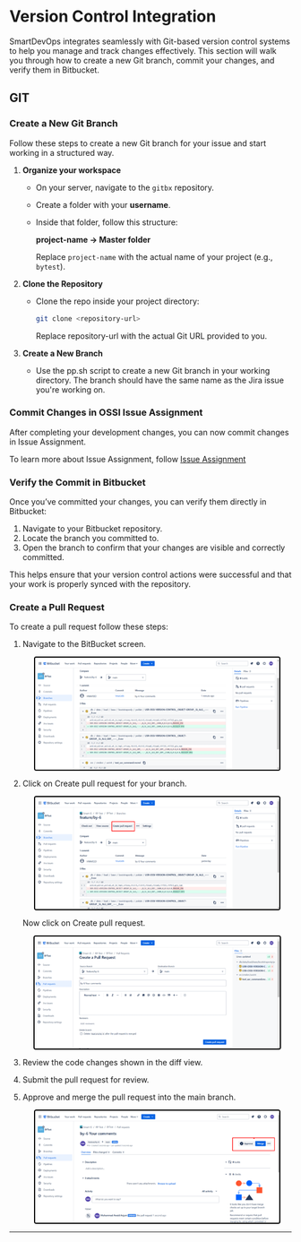 # Version Control Integration
SmartDevOps integrates seamlessly with Git-based version control systems to help you manage and track changes effectively. This section will walk you through how to create a new Git branch, commit your changes, and verify them in Bitbucket.

## GIT

### Create a New Git Branch

  Follow these steps to create a new Git branch for your issue and start working in a structured way.

   1. **Organize your workspace**

      - On your server, navigate to the `gitbx` repository.
      - Create a folder with your **username**.
      - Inside that folder, follow this structure:

        **project-name -> Master folder**

         Replace `project-name` with the actual name of your project (e.g., `bytest`).
    
  2.  **Clone the Repository**
  
      - Clone the repo inside your project directory:
    
        ```bash
        git clone <repository-url>
        ```
      
         Replace repository-url with the actual Git URL provided to you.

  3. **Create a New Branch**

      - Use the pp.sh script to create a new Git branch in your working directory. The branch should have the same name as the Jira issue you're working on.

### Commit Changes in OSSI Issue Assignment

  After completing your development changes, you can now commit changes in Issue Assignment.

  To learn more about Issue Assignment, follow [Issue Assignment](./issueassignment.md)

### Verify the Commit in Bitbucket

  Once you’ve committed your changes, you can verify them directly in Bitbucket:

  1. Navigate to your Bitbucket repository.
  2. Locate the branch you committed to.
  3. Open the branch to confirm that your changes are visible and correctly committed.

  This helps ensure that your version control actions were successful and that your work is properly synced with the repository.


### Create a Pull Request

  To create a pull request follow these steps:

  1. Navigate to the BitBucket screen. 

     <div style="text-align: left;">
     <img src="../assets/image18.png"
       alt="undirectedmenu"
       style="height: 200px; margin: auto; display: block; cursor: zoom-in;
              border: 2px solid #000000; border-radius: 4px;"
       onclick="this.style.height='400px'; this.style.cursor='zoom-out';"
       ondblclick="this.style.height='200px'; this.style.cursor='zoom-in';">
      </div>

  2. Click on Create pull request for your branch.

     <div style="text-align: left;">
     <img src="../assets/image19.png"
       alt="undirectedmenu"
       style="height: 200px; margin: auto; display: block; cursor: zoom-in;
              border: 2px solid #000000; border-radius: 4px;"
       onclick="this.style.height='400px'; this.style.cursor='zoom-out';"
       ondblclick="this.style.height='200px'; this.style.cursor='zoom-in';">
      </div>
     
     Now click on Create pull request.

     <div style="text-align: left;">
     <img src="../assets/image20.png"
       alt="undirectedmenu"
       style="height: 200px; margin: auto; display: block; cursor: zoom-in;
              border: 2px solid #000000; border-radius: 4px;"
       onclick="this.style.height='400px'; this.style.cursor='zoom-out';"
       ondblclick="this.style.height='200px'; this.style.cursor='zoom-in';">
      </div>

  3. Review the code changes shown in the diff view.
  4. Submit the pull request for review.
  5. Approve and merge the pull request into the main branch.
   
     <div style="text-align: left;">
      <img src="../assets/image21.png"
       alt="undirectedmenu"
       style="height: 200px; margin: auto; display: block; cursor: zoom-in;
              border: 2px solid #000000; border-radius: 4px;"
       onclick="this.style.height='400px'; this.style.cursor='zoom-out';"
       ondblclick="this.style.height='200px'; this.style.cursor='zoom-in';">
     </div>
     

---

<br><br>